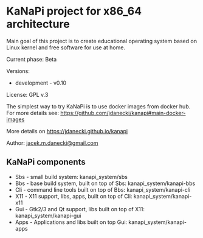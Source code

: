 # KaNaPi project for x86_64 architecture

Main goal of this project is to create educational operating system based on Linux kernel
and free software for use at home.

Current phase: Beta

Versions: 

* development - v0.10

License: GPL v.3

The simplest way to try KaNaPi is to use docker images from docker hub.
For more details see: https://github.com/jdanecki/kanapi#main-docker-images

More details on https://jdanecki.github.io/kanapi

Author: jacek.m.danecki@gmail.com

## KaNaPi components

* Sbs - small build system: kanapi_system/sbs
* Bbs - base build system, built on top of Sbs: kanapi_system/kanapi-bbs
* Cli - command line tools built on top of Bbs: kanapi_system/kanapi-cli
* X11 - X11 support, libs, apps, built on top of Cli: kanapi_system/kanapi-x11
* Gui - Gtk2/3 and Qt support, libs built on top of X11: kanapi_system/kanapi-gui
* Apps - Applications and libs built on top Gui: kanapi_system/kanapi-apps

